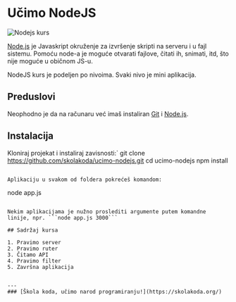 # Učimo NodeJS

![Nodejs kurs](https://skolakoda.org/images/kursevi/nodejs-logo.jpg)

[Node.js](https://nodejs.org/) je Javaskript okruženje za izvršenje skripti na serveru i u fajl sistemu. Pomoću node-a je moguće otvarati fajlove, čitati ih, snimati, itd, što nije moguće u običnom JS-u.

NodeJS kurs je podeljen po nivoima. Svaki nivo je mini aplikacija.

## Preduslovi

Neophodno je da na računaru već imaš instaliran [Git](https://git-scm.com/) i [Node.js](https://nodejs.org/).

## Instalacija

Kloniraj projekat i instaliraj zavisnosti:`
git clone https://github.com/skolakoda/ucimo-nodejs.git
cd ucimo-nodejs
npm install
```

Aplikaciju u svakom od foldera pokrećeš komandom:

```
node app.js
```

Nekim aplikacijama je nužno proslediti argumente putem komandne linije, npr. ```node app.js 3000```

## Sadržaj kursa

1. Pravimo server
2. Pravimo ruter
3. Čitamo API
4. Pravimo filter
5. Završna aplikacija


---
### [Škola koda, učimo narod programiranju!](https://skolakoda.org/)
